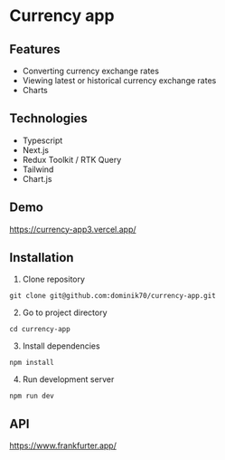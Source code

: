# Currency app

## Features

- Converting currency exchange rates
- Viewing latest or historical currency exchange rates
- Charts

## Technologies

- Typescript
- Next.js
- Redux Toolkit / RTK Query
- Tailwind
- Chart.js

## Demo

https://currency-app3.vercel.app/

## Installation

1. Clone repository

```
git clone git@github.com:dominik70/currency-app.git
```

2. Go to project directory

```
cd currency-app
```

3. Install dependencies

```
npm install
```

4. Run development server

```
npm run dev
```

## API

https://www.frankfurter.app/
